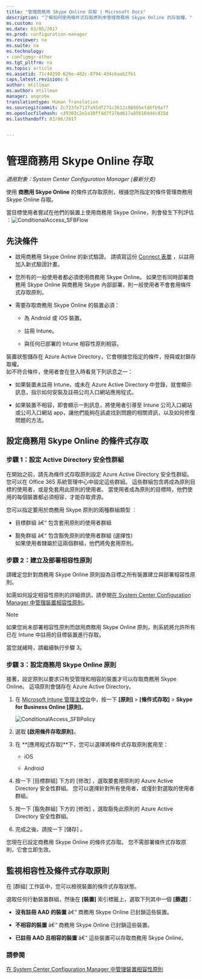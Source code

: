 ```yaml
---
title: "管理商務用 Skype Online 存取 | Microsoft Docs"
description: "了解如何使用條件式存取原則來管理商務用 Skype Online 的存取權。"
ms.custom: na
ms.date: 03/05/2017
ms.prod: configuration-manager
ms.reviewer: na
ms.suite: na
ms.technology:
- configmgr-other
ms.tgt_pltfrm: na
ms.topic: article
ms.assetid: 71c44250-626e-482c-8794-434c6aeb2fb1
caps.latest.revision: 6
author: mtillman
ms.author: mtillman
manager: angrobe
translationtype: Human Translation
ms.sourcegitcommit: 2c723fe7137a95df271c3612c88805efd8fb9a77
ms.openlocfilehash: c39303c2e1a30ff4d7f27bd617a85516dd4cd15d
ms.lasthandoff: 03/06/2017


---
```

# <a name="manage-skype-for-business-online-access"></a>管理商務用 Skype Online 存取

*適用對象：System Center Configuration Manager (最新分支)*


使用  **商務用 Skype Online** 的條件式存取原則，根據您所指定的條件管理商務用 Skype Online 存取。  


 當目標使用者嘗試在他們的裝置上使用商務用 Skype Online，則會發生下列評估︰![ConditionalAccess&#95;SFBFlow](media/ConditionalAccess_SFBFlow.png)  

## <a name="prerequisites"></a>先決條件  

-   啟用商務用 Skype Online 的新式驗證。 請填寫這份 [Connect 表單](https://connect.microsoft.com/office/Survey/NominationSurvey.aspx?SurveyID=17299&ProgramID=8715) ，以註冊加入新式驗證計畫。  

-   您所有的一般使用者都必須使用商務用 Skype Online。 如果您有同時部署商務用 Skype Online 與商務用 Skype 內部部署，則一般使用者不會套用條件式存取原則。  

-   需要存取商務用 Skype Online 的裝置必須：  

    -   為 Android 或 iOS 裝置。  

    -   註冊 Intune。  

    -   與任何已部署的 Intune 相容性原則相容。  

 裝置狀態儲存在 Azure Active Directory，它會根據您指定的條件，授與或封鎖存取權。  
如不符合條件，使用者會在登入時看見下列訊息之一：  

-   如果裝置未註冊 Intune，或未在 Azure Active Directory 中登錄，就會顯示訊息，指示如何安裝及註冊公司入口網站應用程式。  

-   如果裝置不相容，即會顯示一則訊息，將使用者引導至 Intune 公司入口網站或公司入口網站 app，讓他們能夠在該處找到問題的相關資訊，以及如何修復問題的方法。  

## <a name="configure-conditional-access-for-skype-for-business-online"></a>設定商務用 Skype Online 的條件式存取  

### <a name="step-1-configure-active-directory-security-groups"></a>步驟 1：設定 Active Directory 安全性群組  
 在開始之前，請先為條件式存取原則設定 Azure Active Directory 安全性群組。 您可以在 Office 365 系統管理中心中設定這些群組。 這些群組包含將成為原則目標的使用者，或是免套用此原則的使用者。 當使用者成為原則的目標時，他們使用的每個裝置都必須相容，才能存取資源。  

 您可以指定要用於商務用 Skype 原則的兩種群組類型 ︰  

-   目標群組 â€“ 包含套用原則的使用者群組  

-   豁免群組 â€“ 包含豁免原則的使用者群組 (選擇性)  
    如果使用者隸屬於這兩個群組，他們將免套用原則。  

### <a name="step-2-configure-and-deploy-a-compliance-policy"></a>步驟 2：建立及部署相容性原則  
 請確定您針對商務用 Skype Online 原則設為目標之所有裝置建立與部署相容性原則。  

 如需如何設定相容性原則的詳細資訊，請參閱[在 System Center Configuration Manager 中管理裝置相容性原則](../../protect/deploy-use/device-compliance-policies.md)。  

> [!NOTE]  
>  如果您尚未部署相容性原則而啟用商務用 Skype Online 原則，則系統將允許所有已在 Intune 中註冊的目標裝置進行存取。  

 當您就緒時，請繼續執行步驟 3。  

### <a name="step-3-configure-the-skype-for-business-online-policy"></a>步驟 3：設定商務用 Skype Online 原則  
 接著，設定原則以要求只有受管理和相容的裝置才可以存取商務用 Skype Online。 這項原則會儲存在 Azure Active Directory。  

1.  在 [Microsoft Intune 管理主控台](https://manage.microsoft.com)中，按一下 **[原則]** > **[條件式存取]** > **Skype for Business Online [原則]**。  

     ![ConditionalAccess&#95;SFBPolicy](media/ConditionalAccess_SFBPolicy.png)  

2.  選取 **[啟用條件存取原則]**。  

3.  在 **[應用程式存取]**下，您可以選擇將條件式存取原則套用至：  

    -   iOS  

    -   Android  

4.  按一下 [目標群組] 下方的 [修改]  ，選取要套用原則的 Azure Active Directory 安全性群組。 您可以選擇針對所有使用者，或僅針對選取的使用者群組。  

5.  按一下 [豁免群組] 下方的 [修改]  ，選取豁免此原則的 Azure Active Directory 安全性群組。  

6.  完成之後，請按一下 [儲存] 。  

 您現在已設定商務用 Skype Online 的條件式存取。 您不需部署條件式存取原則，它會立即生效。  

## <a name="monitor-the-compliance-and-conditional-access-policies"></a>監視相容性及條件式存取原則  
 在 [群組] 工作區中，您可以檢視裝置的條件式存取狀態。  

 選取任何行動裝置群組，然後在 **[裝置]** 索引標籤上，選取下列其中一個 **[篩選]**：  

-   **沒有註冊 AAD 的裝置** â€“ 商務用 Skype Online 已封鎖這些裝置。  

-   **不相容的裝置** â€“ 商務用 Skype Online 已封鎖這些裝置。  

-   **已註冊 AAD 且相容的裝置** â€“ 這些裝置可以存取商務用 Skype Online。  

### <a name="see-also"></a>請參閱  

 [在 System Center Configuration Manager 中管理裝置相容性原則](../../protect/deploy-use/device-compliance-policies.md)

